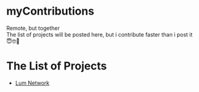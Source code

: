 # myContributions

Remote, but together\
The list of projects will be posted here, but i contribute faster than i post it 😇🤓🤗

# The List of Projects
- [Lum Network](https://github.com/h1lyl1ly/myContributions/blob/main/lum.md)
